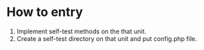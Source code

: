 How to entry
===

1. Implement self-test methods on the that unit.
2. Create a self-test directory on that unit and put config.php file.
